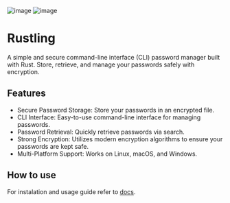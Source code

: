![image](https://img.shields.io/badge/Sqlite-003B57?style=for-the-badge&logo=sqlite&logoColor=white)
![image](https://img.shields.io/badge/Rust-000000?style=for-the-badge&logo=rust&logoColor=white)

# Rustling 

A simple and secure command-line interface (CLI) password manager built with Rust. Store, retrieve, and manage your passwords safely with encryption.

## Features

- Secure Password Storage: Store your passwords in an encrypted file.
- CLI Interface: Easy-to-use command-line interface for managing passwords.
- Password Retrieval: Quickly retrieve passwords via search.
- Strong Encryption: Utilizes modern encryption algorithms to ensure your passwords are kept safe.
- Multi-Platform Support: Works on Linux, macOS, and Windows.

## How to use 

For instalation and usage guide refer to [docs](./docs).
